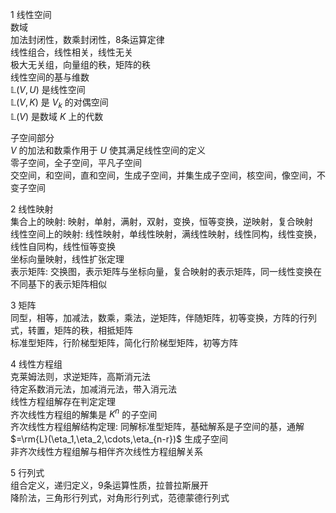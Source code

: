 1 线性空间    
  数域    
  加法封闭性，数乘封闭性，8条运算定律    
  线性组合，线性相关，线性无关    
  极大无关组，向量组的秩，矩阵的秩    
  线性空间的基与维数    
   $\mathbb{L}(V,U)$ 是线性空间    
   $\mathbb{L}(V,K)$ 是 $V_k$ 的对偶空间    
   $\mathbb{L}(V)$ 是数域 $K$ 上的代数    
      
  子空间部分    
   $V$ 的加法和数乘作用于 $U$ 使其满足线性空间的定义    
  零子空间，全子空间，平凡子空间    
  交空间，和空间，直和空间，生成子空间，并集生成子空间，核空间，像空间，不变子空间    
      
2 线性映射    
  集合上的映射: 映射，单射，满射，双射，变换，恒等变换，逆映射，复合映射    
  线性空间上的映射: 线性映射，单线性映射，满线性映射，线性同构，线性变换，线性自同构，线性恒等变换    
  坐标向量映射，线性扩张定理    
  表示矩阵: 交换图，表示矩阵与坐标向量，复合映射的表示矩阵，同一线性变换在不同基下的表示矩阵相似    
    
3 矩阵    
  同型，相等，加减法，数乘，乘法，逆矩阵，伴随矩阵，初等变换，方阵的行列式，转置，矩阵的秩，相抵矩阵    
  标准型矩阵，行阶梯型矩阵，简化行阶梯型矩阵，初等方阵    
    
4 线性方程组    
  克莱姆法则，求逆矩阵，高斯消元法    
  待定系数消元法，加减消元法，带入消元法    
  线性方程组解存在判定定理    
  齐次线性方程组的解集是 $K^n$ 的子空间    
  齐次线性方程组解结构定理: 同解标准型矩阵，基础解系是子空间的基，通解 $=\rm{L}(\eta_1,\eta_2,\cdots,\eta_{n-r})$ 生成子空间    
  非齐次线性方程组解与相伴齐次线性方程组解关系    
    
5 行列式    
  组合定义，递归定义，9条运算性质，拉普拉斯展开    
  降阶法，三角形行列式，对角形行列式，范德蒙德行列式    

